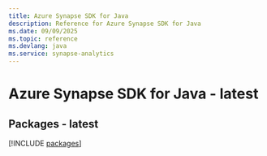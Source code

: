 ```yaml
---
title: Azure Synapse SDK for Java
description: Reference for Azure Synapse SDK for Java
ms.date: 09/09/2025
ms.topic: reference
ms.devlang: java
ms.service: synapse-analytics
---
```

# Azure Synapse SDK for Java - latest
## Packages - latest
[!INCLUDE [packages](synapse-index.md)]